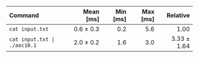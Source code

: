 | Command | Mean [ms] | Min [ms] | Max [ms] | Relative |
|:---|---:|---:|---:|---:|
| `cat input.txt` | 0.6 ± 0.3 | 0.2 | 5.6 | 1.00 |
| `cat input.txt \| ./aoc10.1` | 2.0 ± 0.2 | 1.6 | 3.0 | 3.33 ± 1.64 |
